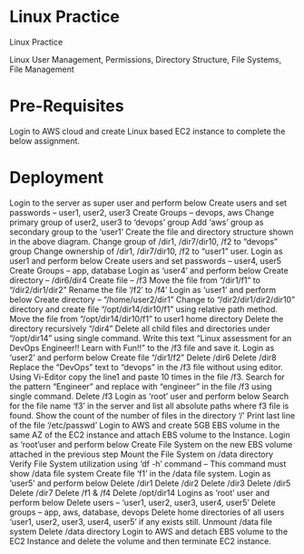 # Linux Practice
Linux Practice


Linux User Management, Permissions, Directory Structure, File Systems, File Management

# Pre-Requisites

Login to AWS cloud and create Linux based EC2 instance to complete the below assignment.

# Deployment

Login to the server as super user and perform below
Create users and set passwords – user1, user2, user3
Create Groups – devops, aws
Change primary group of user2, user3 to ‘devops’ group
Add ‘aws’ group as secondary group to the ‘user1’
Create the file and directory structure shown in the above diagram.
Change group of /dir1, /dir7/dir10, /f2 to “devops” group
Change ownership of /dir1, /dir7/dir10, /f2 to “user1” user.
Login as user1 and perform below
Create users and set passwords – user4, user5
Create Groups – app, database
Login as ‘user4’ and perform below
Create directory – /dir6/dir4
Create file – /f3
Move the file from “/dir1/f1” to “/dir2/dir1/dir2”
Rename the file ‘/f2′ to /f4’
Login as ‘user1’ and perform below
Create directory – “/home/user2/dir1”
Change to “/dir2/dir1/dir2/dir10” directory and create file “/opt/dir14/dir10/f1” using relative path method.
Move the file from “/opt/dir14/dir10/f1” to  user1 home directory
Delete the directory recursively “/dir4”
Delete all child files and directories under “/opt/dir14” using single command.
Write this text “Linux assessment for an DevOps Engineer!! Learn with Fun!!” to the /f3 file and save it.
Login as ‘user2’ and perform below
Create file “/dir1/f2”
Delete /dir6
Delete /dir8
Replace the “DevOps” text to “devops” in the /f3 file without using  editor.
Using Vi-Editor copy the line1 and paste 10 times in the file /f3.
Search for the pattern “Engineer” and replace with “engineer” in the file /f3 using single command.
Delete /f3
Login as ‘root’ user and perform below
Search for the file name ‘f3’ in the server and list all absolute  paths where f3 file is found.
Show the count of the number of files in the directory ‘/’
Print last line of the file ‘/etc/passwd’
Login to AWS and create 5GB EBS volume in the same AZ of the EC2 instance and attach EBS volume to the Instance.
Login as ‘root’user and perform below
Create File System on the new EBS volume attached in the previous step
Mount the File System on /data directory
Verify File System utilization using ‘df -h’ command – This command must show /data file system
Create file ‘f1’ in the /data file system.
Login as ‘user5’ and perform below
Delete /dir1
Delete /dir2
Delete /dir3
Delete /dir5
Delete /dir7
Delete /f1 & /f4
Delete /opt/dir14
Logins as ‘root’ user and perform below
Delete users – ‘user1, user2, user3, user4, user5’
Delete groups – app, aws, database, devops
Delete home directories  of all users ‘user1, user2, user3, user4, user5’ if any exists still.
Unmount /data file system
Delete /data directory
Login to AWS and detach EBS volume to the EC2 Instance and delete the volume and then terminate EC2 instance.


